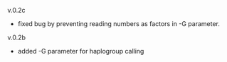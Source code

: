 v.0.2c

- fixed bug by preventing reading numbers as factors in -G parameter.


v.0.2b

- added -G parameter for haplogroup calling
